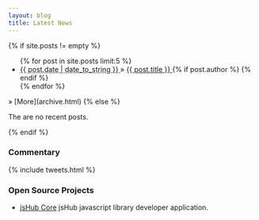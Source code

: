 ```yaml
---
layout: blog
title: Latest News
---
```


{% if site.posts != empty %}
  <ul class="recent">
    {% for post in site.posts limit:5 %}
      <li class="hentry">
        <abbr class="published updated" title="{{ post.date | date_to_xmlschema }}">
          {{ post.date | date_to_string }}
        </abbr> 
        &raquo; 
        <a class="entry-title" href="{{ post.url }}" rel="bookmark">
          {{ post.title }}
        </a>
        {% if post.author %}
          <span class="vcard name author" style="display:none">
            <a href="/about/" class="url fn n uid" title="About {{ post.author }}">
              {{ post.author }}
            </a>
          </span> 
        {% endif %}      
      </li>
    {% endfor %}
  </ul>
   &raquo; [More](archive.html)
{% else %}
  <p>The are no recent posts.</p>
{% endif %}

<h3>Commentary</h3>

{% include tweets.html %}

### Open Source Projects

<ul class="projects status">
  <li id="jshub-core-status"><a href="http://github.com/jshub/jshub-core/">jsHub Core</a> jsHub javascript library developer application.</li>
</ul>
